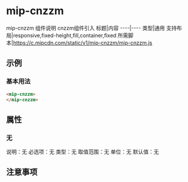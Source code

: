 # mip-cnzzm

mip-cnzzm 组件说明
cnzzm组件引入
标题|内容
----|----
类型|通用
支持布局|responsive,fixed-height,fill,container,fixed
所需脚本|https://c.mipcdn.com/static/v1/mip-cnzzm/mip-cnzzm.js

## 示例

### 基本用法
```html
<mip-cnzzm>
</mip-cnzzm>
```

## 属性

### 无

说明：无
必选项：无
类型：无
取值范围：无
单位：无
默认值：无

## 注意事项

